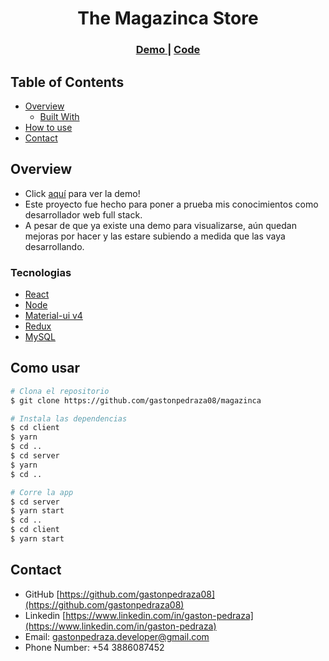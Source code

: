 <!--  Please update value in the {}  -->

<h1 align="center">The Magazinca Store</h1>

<div align="center">
  <h3>
    <a href="https://trusting-mccarthy-c53249.netlify.app/">
      Demo
    </a>
    <span> | </span>
    <a href="https://github.com/gastonpedraza08/magazinca">
      Code
    </a>
  </h3>
</div>

<!-- TABLE OF CONTENTS -->

## Table of Contents

- [Overview](#overview)
  - [Built With](#built-with)
- [How to use](#how-to-use)
- [Contact](#contact)

<!-- OVERVIEW -->

## Overview

- Click [aquí](https://trusting-mccarthy-c53249.netlify.app/) para ver la demo!
- Este proyecto fue hecho para poner a prueba mis conocimientos como desarrollador web full stack.
- A pesar de que ya existe una demo para visualizarse, aún quedan mejoras por hacer y las estare subiendo a medida que las vaya desarrollando.

### Tecnologias

<!-- This section should list any major frameworks that you built your project using. Here are a few examples.-->

- [React](https://reactjs.org/)
- [Node](https://nodejs.org/)
- [Material-ui v4](https://v4.mui.com/)
- [Redux](https://es.redux.js.org/)
- [MySQL](https://www.mysql.com/)

## Como usar

<!-- Example: -->
```bash
# Clona el repositorio
$ git clone https://github.com/gastonpedraza08/magazinca

# Instala las dependencias
$ cd client
$ yarn
$ cd ..
$ cd server
$ yarn
$ cd ..

# Corre la app
$ cd server
$ yarn start
$ cd ..
$ cd client
$ yarn start
```

## Contact
- GitHub [https://github.com/gastonpedraza08](https://github.com/gastonpedraza08)
- Linkedin [https://www.linkedin.com/in/gaston-pedraza](https://www.linkedin.com/in/gaston-pedraza)
- Email: gastonpedraza.developer@gmail.com
- Phone Number: +54 3886087452
